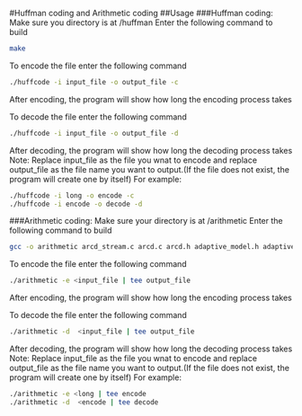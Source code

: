 #Huffman coding and Arithmetic coding
##Usage
###Huffman coding:
Make sure you directory is at /huffman
Enter the following command to build
```bash
make
```
To encode the file enter the following command
```bash
./huffcode -i input_file -o output_file -c
```
After encoding, the program will show how long the encoding process takes

To decode the file enter the following command
```bash
./huffcode -i input_file -o output_file -d
```
After decoding, the program will show how long the decoding process takes
Note: Replace input_file as the file you wnat to encode and replace output_file as the file name you want to output.(If the file does not  exist, the program will create one by itself)
For example:
```bash
./huffcode -i long -o encode -c
./huffcode -i encode -o decode -d
```
###Arithmetic coding:
Make sure your directory is at /arithmetic
Enter the following command to build
```bash
gcc -o arithmetic arcd_stream.c arcd.c arcd.h adaptive_model.h adaptive_model.c
```
To encode the file enter the following command
```bash
./arithmetic -e <input_file | tee output_file
```
After encoding, the program will show how long the encoding process takes

To decode the file enter the following command
```bash
./arithmetic -d  <input_file | tee output_file
```
After decoding, the program will show how long the decoding process takes
Note: Replace input_file as the file you wnat to encode and replace output_file as the file name you want to output.(If the file does not  exist, the program will create one by itself)
For example:
```bash
./arithmetic -e <long | tee encode
./arithmetic -d  <encode | tee decode
```

